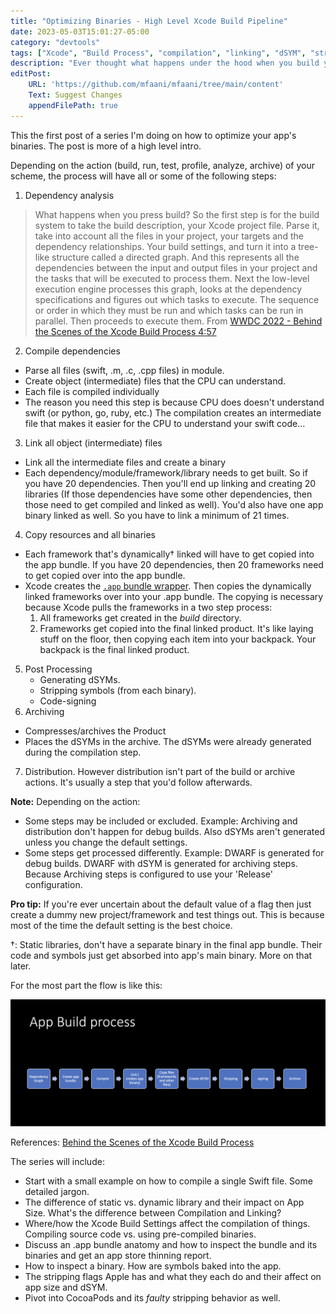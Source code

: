 ```yaml
---
title: "Optimizing Binaries - High Level Xcode Build Pipeline"
date: 2023-05-03T15:01:27-05:00
category: "devtools"
tags: ["Xcode", "Build Process", "compilation", "linking", "dSYM", "stripping"]
description: "Ever thought what happens under the hood when you build your app?"
editPost:
    URL: 'https://github.com/mfaani/mfaani/tree/main/content'
    Text: Suggest Changes
    appendFilePath: true
---
```


This the first post of a series I'm doing on how to optimize your app's binaries. The post is more of a high level intro. 

Depending on the action (build, run, test, profile, analyze, archive) of your scheme, the  process will have all or some of the following steps:
1. Dependency analysis
> What happens when you press build? So the first step is for the build system to take the build description, your Xcode project file. Parse it, take into account all the files in your project, your targets and the dependency relationships. Your build settings, and turn it into a tree-like structure called a directed graph. And this represents all the dependencies between the input and output files in your project and the tasks that will be executed to process them. Next the low-level execution engine processes this graph, looks at the dependency specifications and figures out which tasks to execute. The sequence or order in which they must be run and which tasks can be run in parallel. Then proceeds to execute them.
From [WWDC 2022 - Behind the Scenes of the Xcode Build Process 4:57](https://developer.apple.com/videos/play/wwdc2018/415/?time=297)
2. Compile dependencies
- Parse all files (swift, .m, .c, .cpp files) in module. 
- Create object (intermediate) files  that the CPU can understand. 
- Each file is compiled individually
- The reason you need this step is because CPU does doesn't understand swift (or python, go, ruby, etc.) The compilation creates an intermediate file that makes it easier for the CPU to understand your swift code...
3. Link all object (intermediate) files 
- Link all the intermediate files and create a binary
- Each dependency/module/framework/library needs to get built. So if you have 20 dependencies. Then you'll end up linking and creating 20 libraries (If those dependencies have some other dependencies, then those need to get compiled and linked as well). You'd also have one app binary linked as well. So you have to link a minimum of 21 times.
4. Copy resources and all binaries
- Each framework that's dynamically† linked will have to get copied into the app bundle. If you have 20 dependencies, then 20 frameworks need to get copied over into the app bundle. 
- Xcode creates the [`.app` bundle wrapper](http://mfaani.com/posts/devtools/whats-the-difference-between-an-app-bundle-and-a-binary/). Then copies the dynamically linked frameworks over into your .app bundle. The copying is necessary because Xcode pulls the frameworks in a two step process: 
    1. All frameworks get created in the _build_ directory.
    2. Frameworks get copied into the final linked product.
It's like laying stuff on the floor, then copying each item into your backpack. Your backpack is the final linked product. 
5. Post Processing
    - Generating dSYMs. 
    - Stripping symbols (from each binary).
    - Code-signing
6. Archiving 
 - Compresses/archives the Product
 - Places the dSYMs in the archive. The dSYMs were already generated during the compilation step. 
7. Distribution. However distribution isn't part of the build or archive actions. It's usually a step that you'd follow afterwards. 

**Note:** 
Depending on the action: 
- Some steps may be included or excluded. 
    Example: Archiving and distribution don't happen for debug builds. Also dSYMs aren't generated unless you change the default settings. 
- Some steps get processed differently.
    Example: DWARF is generated for debug builds. DWARF with dSYM is generated for archiving steps. Because Archiving steps is configured to use your 'Release' configuration. 

**Pro tip:** If you're ever uncertain about the default value of a flag then just create a dummy new project/framework and test things out. This is because most of the time the default setting is the best choice. 

†: Static libraries, don't have a separate binary in the final app bundle. Their code and symbols just get absorbed into app's main binary. More on that later. 

For the most part the flow is like this: 

!["Build Process"](build-process.png "")

References: 
[Behind the Scenes of the Xcode Build Process](https://developer.apple.com/videos/play/wwdc2018/415/)

The series will include:
- Start with a small example on how to compile a single Swift file. Some detailed jargon.
- The difference of static vs. dynamic library and their impact on App Size. What's the difference between Compilation and Linking? 
- Where/how the Xcode Build Settings affect the compilation of things. Compiling source code vs. using pre-compiled binaries. 
- Discuss an .app bundle anatomy and how to inspect the bundle and its binaries and get an app store thinning report. 
- How to inspect a binary. How are symbols baked into the app. 
- The stripping flags Apple has and what they each do and their affect on app size and dSYM.
- Pivot into CocoaPods and its _faulty_ stripping behavior as well. 